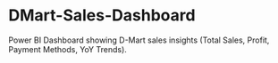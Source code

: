 # DMart-Sales-Dashboard
Power BI Dashboard showing D-Mart sales insights (Total Sales, Profit, Payment Methods, YoY Trends).
